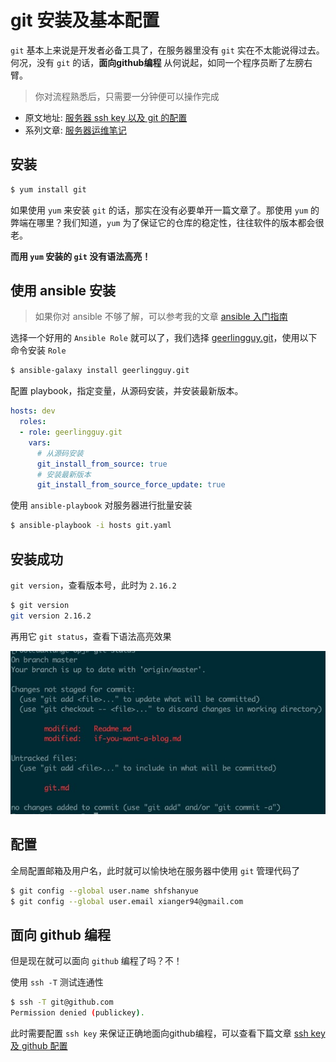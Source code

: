 # git 安装及基本配置

`git` 基本上来说是开发者必备工具了，在服务器里没有 `git` 实在不太能说得过去。何况，没有 `git` 的话，**面向github编程** 从何说起，如同一个程序员断了左膀右臂。

> 你对流程熟悉后，只需要一分钟便可以操作完成

<!--more-->

+ 原文地址: [服务器 ssh key 以及 git 的配置](https://github.com/shfshanyue/op-note/blob/master/git.md)
+ 系列文章: [服务器运维笔记](https://github.com/shfshanyue/op-note)

## 安装

``` bash
$ yum install git
```

如果使用 `yum` 来安装 `git` 的话，那实在没有必要单开一篇文章了。那使用 `yum` 的弊端在哪里？我们知道，`yum` 为了保证它的仓库的稳定性，往往软件的版本都会很老。

**而用 `yum` 安装的 `git` 没有语法高亮！**

## 使用 ansible 安装

> 如果你对 ansible 不够了解，可以参考我的文章 [ansible 入门指南](https://mp.weixin.qq.com/s/t2fpzPJk3pCK3qBgo_SdyQ)

选择一个好用的 `Ansible Role` 就可以了，我们选择 [geerlingguy.git](https://github.com/geerlingguy/ansible-role-git)，使用以下命令安装 `Role`

``` bash
$ ansible-galaxy install geerlingguy.git
```

配置 playbook，指定变量，从源码安装，并安装最新版本。

``` yaml
hosts: dev
  roles:
  - role: geerlingguy.git
    vars:
      # 从源码安装
      git_install_from_source: true
      # 安装最新版本
      git_install_from_source_force_update: true
```

使用 `ansible-playbook` 对服务器进行批量安装

``` bash
$ ansible-playbook -i hosts git.yaml
```

## 安装成功

`git version`，查看版本号，此时为 `2.16.2`

``` bash
$ git version
git version 2.16.2
```

再用它 `git status`，查看下语法高亮效果

![git 高亮效果](./assets/git.jpg)

## 配置

全局配置邮箱及用户名，此时就可以愉快地在服务器中使用 `git` 管理代码了

``` bash
$ git config --global user.name shfshanyue
$ git config --global user.email xianger94@gmail.com
```

## 面向 github 编程

但是现在就可以面向 `github` 编程了吗？不！

使用 `ssh -T` 测试连通性

``` bash
$ ssh -T git@github.com
Permission denied (publickey).
```

此时需要配置 `ssh key` 来保证正确地面向github编程，可以查看下篇文章 [ssh key 及 github 配置](https://github.com/shfshanyue/op-note/blob/master/ssh-setting.md)
